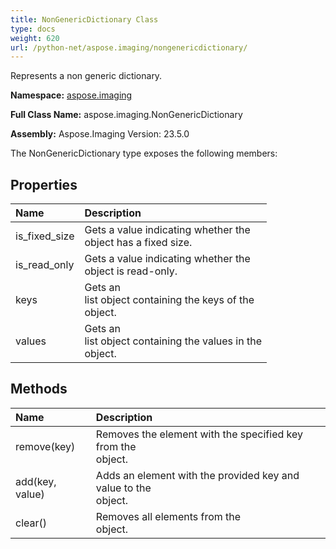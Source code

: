 ```yaml
---
title: NonGenericDictionary Class
type: docs
weight: 620
url: /python-net/aspose.imaging/nongenericdictionary/
---
```


Represents a non generic dictionary.

**Namespace:** [aspose.imaging](/imaging/python-net/aspose.imaging/)

**Full Class Name:** aspose.imaging.NonGenericDictionary

**Assembly:**  Aspose.Imaging Version: 23.5.0

The NonGenericDictionary type exposes the following members:
## **Properties**
|**Name**|**Description**|
| :- | :- |
|is_fixed_size|Gets a value indicating whether the <br/>             object has a fixed size.|
|is_read_only|Gets a value indicating whether the <br/>             object is read-only.|
|keys|Gets an <br/>            list object containing the keys of the <br/>             object.|
|values|Gets an <br/>            list object containing the values in the <br/>             object.|
## **Methods**
|**Name**|**Description**|
| :- | :- |
|remove(key)|Removes the element with the specified key from the <br/>             object.|
|add(key, value)|Adds an element with the provided key and value to the <br/>             object.|
|clear()|Removes all elements from the <br/>             object.|
